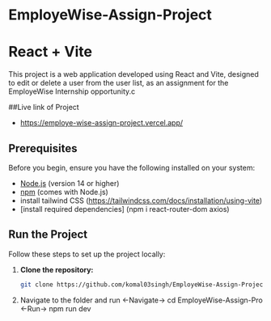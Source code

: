 # EmployeWise-Assign-Project

# React + Vite

This project is a web application developed using React and Vite, designed to edit or delete a user from the user list, as an assignment for the EmployeWise Internship opportunity.c

##Live link of Project 

- https://employe-wise-assign-project.vercel.app/

## Prerequisites

Before you begin, ensure you have the following installed on your system:

- [Node.js](https://nodejs.org/en/download/) (version 14 or higher)
- [npm](https://www.npmjs.com/get-npm) (comes with Node.js)
- install tailwind CSS (https://tailwindcss.com/docs/installation/using-vite)
- [install required dependencies] (npm i react-router-dom axios)

## Run the Project

Follow these steps to set up the project locally:

1. **Clone the repository:**

   ```bash
   git clone https://github.com/komal03singh/EmployeWise-Assign-Project.git
2. Navigate to the folder and run
   <-Navigate->
   cd EmployeWise-Assign-Pro
   <-Run->
   npm run dev


